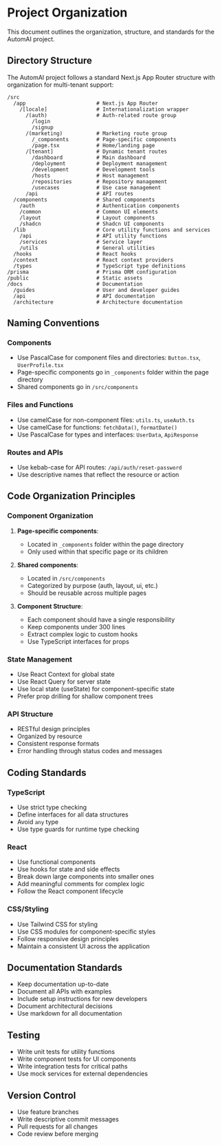 # Project Organization

This document outlines the organization, structure, and standards for the AutomAI project.

## Directory Structure

The AutomAI project follows a standard Next.js App Router structure with organization for multi-tenant support:

```
/src
  /app                       # Next.js App Router
    /[locale]                # Internationalization wrapper
      /(auth)                # Auth-related route group
        /login
        /signup
      /(marketing)           # Marketing route group
        /_components         # Page-specific components
        /page.tsx            # Home/landing page
      /[tenant]              # Dynamic tenant routes
        /dashboard           # Main dashboard
        /deployment          # Deployment management
        /development         # Development tools
        /hosts               # Host management
        /repositories        # Repository management
        /usecases            # Use case management
      /api                   # API routes
  /components                # Shared components
    /auth                    # Authentication components
    /common                  # Common UI elements
    /layout                  # Layout components
    /shadcn                  # Shadcn UI components
  /lib                       # Core utility functions and services
    /api                     # API utility functions
    /services                # Service layer
    /utils                   # General utilities
  /hooks                     # React hooks
  /context                   # React context providers
  /types                     # TypeScript type definitions
/prisma                      # Prisma ORM configuration
/public                      # Static assets
/docs                        # Documentation
  /guides                    # User and developer guides
  /api                       # API documentation
  /architecture              # Architecture documentation
```

## Naming Conventions

### Components

- Use PascalCase for component files and directories: `Button.tsx`, `UserProfile.tsx`
- Page-specific components go in `_components` folder within the page directory
- Shared components go in `/src/components`

### Files and Functions

- Use camelCase for non-component files: `utils.ts`, `useAuth.ts`
- Use camelCase for functions: `fetchData()`, `formatDate()`
- Use PascalCase for types and interfaces: `UserData`, `ApiResponse`

### Routes and APIs

- Use kebab-case for API routes: `/api/auth/reset-password`
- Use descriptive names that reflect the resource or action

## Code Organization Principles

### Component Organization

1. **Page-specific components**: 
   - Located in `_components` folder within the page directory
   - Only used within that specific page or its children

2. **Shared components**:
   - Located in `/src/components`
   - Categorized by purpose (auth, layout, ui, etc.)
   - Should be reusable across multiple pages

3. **Component Structure**:
   - Each component should have a single responsibility
   - Keep components under 300 lines
   - Extract complex logic to custom hooks
   - Use TypeScript interfaces for props

### State Management

- Use React Context for global state
- Use React Query for server state
- Use local state (useState) for component-specific state
- Prefer prop drilling for shallow component trees

### API Structure

- RESTful design principles
- Organized by resource
- Consistent response formats
- Error handling through status codes and messages

## Coding Standards

### TypeScript

- Use strict type checking
- Define interfaces for all data structures
- Avoid `any` type
- Use type guards for runtime type checking

### React

- Use functional components
- Use hooks for state and side effects
- Break down large components into smaller ones
- Add meaningful comments for complex logic
- Follow the React component lifecycle

### CSS/Styling

- Use Tailwind CSS for styling
- Use CSS modules for component-specific styles
- Follow responsive design principles
- Maintain a consistent UI across the application

## Documentation Standards

- Keep documentation up-to-date
- Document all APIs with examples
- Include setup instructions for new developers
- Document architectural decisions
- Use markdown for all documentation

## Testing

- Write unit tests for utility functions
- Write component tests for UI components
- Write integration tests for critical paths
- Use mock services for external dependencies

## Version Control

- Use feature branches
- Write descriptive commit messages
- Pull requests for all changes
- Code review before merging